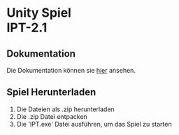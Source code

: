 # Unity Spiel<br>IPT-2.1
## Dokumentation
Die Dokumentation können sie [hier](https://www.ipt3.joel-erni1.bbzwinf.ch) ansehen.
## Spiel Herunterladen
<ol>
  <li>Die Dateien als .zip herunterladen</li>
  <li>Die .zip Datei entpacken</li>
  <li>Die 'IPT.exe' Datei ausführen, um das Spiel zu starten</li>
</ol>
